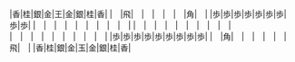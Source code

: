 |香|桂|銀|金|王|金|銀|桂|香|
|　|飛|　|　|　|　|　|角|　|
|歩|歩|歩|歩|歩|歩|歩|歩|歩|
|　|　|　|　|　|　|　|　|　|
|　|　|　|　|　|　|　|　|　|
|　|　|　|　|　|　|　|　|　|
|歩|歩|歩|歩|歩|歩|歩|歩|歩|
|　|角|　|　|　|　|　|飛|　|
|香|桂|銀|金|玉|金|銀|桂|香|